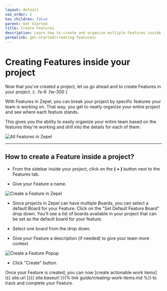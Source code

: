 ```yaml
---
layout: default
nav_order: 2
has_children: false
parent: Get Started
title: Create Features
description: Learn how to create and organize multiple Features inside your project.
permalink: get-started/creating-features/
---
```

# Creating Features inside your project

Now that you've created a project, let us go ahead and to create Features in your project. 
{: .fs-6 .fw-300 }

With Features in Zepel, you can break your project by specific features your team is working on. That way, you get to neatly organize your entire project and see where each feature stands.

This gives you the ability to easily organize your entire team based on the features they're working and drill into the details for each of them.

![All Features in Zepel](/guide/assets/uploads/zepel-features.png "Zepel Features")

---

## How to create a Feature inside a project?

- From the sidebar inside your project, click on the __( + )__ button next to the Features tab.

- Give your Feature a name. 

![Create a Feature in Zepel](/guide/assets/uploads/create-features.png "Create Feature in Zepel")

- Since projects in Zepel can have multiple Boards, you can select a default Board for your Feature. Click on the "Set Default Feature Board" drop down. You'll see a list of boards available in your project that can be set as the default board for your feature.

- Select one board from the drop down.

- Give your Feature a description (if needed) to give your team more context.

![Create a Feature Popup](/guide/assets/uploads/create-features-popup.png "Create Feature Popup")

- Click "Create" button.

Once your Feature is created, you can now [create actionable work items]({{ site.url }}{{ site.baseurl }}{% link guide/creating-work-items.md %}) to track and complete your Feature.

